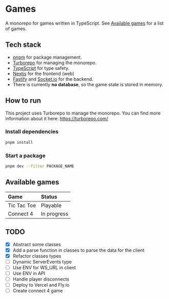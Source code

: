 # Games

A monorepo for games written in TypeScript. See [Available games](#available-games) for a list of games.

## Tech stack

- [pnpm](https://pnpm.io/) for package management.
- [Turborepo](https://turborepo.com/) for managing the monorepo.
- [TypeScript](https://www.typescriptlang.org/) for type safety.
- [Nextjs](https://nextjs.org/) for the frontend (web)
- [Fastify](https://www.fastify.io/) and [Socket.io](https://socket.io/) for the backend.
- There is currently **no database**, so the game state is stored in memory.

## How to run

This project uses Turborepo to manage the monorepo. You can find more information about it here: https://turborepo.com/

### Install dependencies

```bash
pnpm install
```

### Start a package

```bash
pnpm dev --filter PACKAGE_NAME
```

## Available games

| Game        | Status      |
| :---------- | :---------- |
| Tic Tac Toe | Playable    |
| Connect 4   | In progress |

## TODO

- [x] Abstract some classes
- [x] Add a parse function in classes to parse the data for the client
- [x] Refactor classes types
- [ ] Dynamic ServerEvents type
- [ ] Use ENV for WS_URL in client
- [ ] Use ENV in API
- [ ] Handle player disconnects
- [ ] Deploy to Vercel and Fly.io
- [ ] Create connect 4 game
